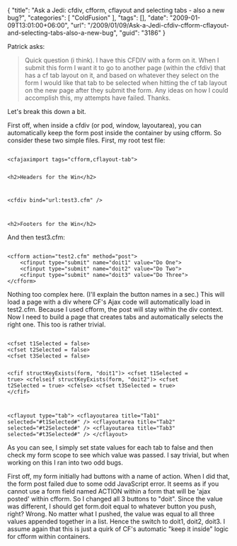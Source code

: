 {
	"title": "Ask a Jedi: cfdiv, cfform, cflayout and selecting tabs - also a new bug?",
	"categories": [
		"ColdFusion"
	],
	"tags": [],
	"date": "2009-01-09T13:01:00+06:00",
	"url": "/2009/01/09/Ask-a-Jedi-cfdiv-cfform-cflayout-and-selecting-tabs-also-a-new-bug",
	"guid": "3186"
}

Patrick asks:

<blockquote>
Quick question (i think). I have this CFDIV with a form on it. When I submit this form I want it to go to another page (within the cfdiv) that has a cf tab layout on it, and based on whatever they select on the form I would like that tab to be selected when hitting the cf tab layout on the new page after they submit the form. Any ideas on how I could accomplish this, my attempts have failed. Thanks.
</blockquote>

Let's break this down a bit.
<!--more-->
First off, when inside a cfdiv (or pod, window, layoutarea), you can automatically keep the form post inside the container by using cfform. So consider these two simple files. First, my root test file:

<code>
&lt;cfajaximport tags="cfform,cflayout-tab"&gt;

&lt;h2&gt;Headers for the Win&lt;/h2&gt;

&lt;cfdiv bind="url:test3.cfm" /&gt;

&lt;h2&gt;Footers for the Win&lt;/h2&gt;
</code>

And then test3.cfm:

<code>
&lt;cfform action="test2.cfm" method="post"&gt;
	&lt;cfinput type="submit" name="doit1" value="Do One"&gt;
	&lt;cfinput type="submit" name="doit2" value="Do Two"&gt;
	&lt;cfinput type="submit" name="doit3" value="Do Three"&gt;
&lt;/cfform&gt;
</code>

Nothing too complex here. (I'll explain the button names in a sec.) This will load a page with a div where CF's Ajax code will automatically load in test2.cfm. Because I used cfform, the post will stay within the div context. Now I need to build a page that creates tabs and automatically selects the right one. This too is rather trivial.

<code>
&lt;cfset t1Selected = false&gt;
&lt;cfset t2Selected = false&gt;
&lt;cfset t3Selected = false&gt;

&lt;cfif structKeyExists(form, "doit1")&gt;
	&lt;cfset t1Selected = true&gt; 
&lt;cfelseif structKeyExists(form, "doit2")&gt;
	&lt;cfset t2Selected = true&gt;
&lt;cfelse&gt;
	&lt;cfset t3Selected = true&gt;
&lt;/cfif&gt;

&lt;cflayout type="tab"&gt;
	&lt;cflayoutarea title="Tab1" selected="#t1Selected#" /&gt;
	&lt;cflayoutarea title="Tab2" selected="#t2Selected#" /&gt;
	&lt;cflayoutarea title="Tab3" selected="#t3Selected#" /&gt;
&lt;/cflayout&gt;
</code>

As you can see, I simply set state values for each tab to false and then check my form scope to see which value was passed. I say trivial, but when working on this I ran into two odd bugs.

First off, my form initially had buttons with a name of action. When I did that, the form post failed due to some odd JavaScript error. It seems as if you cannot use a form field named ACTION within a form that will be 'ajax posted' within cfform. So I changed all 3 buttons to "doit". Since the value was different, I should get form.doit equal to whatever button you push, right? Wrong. No matter what I pushed, the value was equal to all three values appended together in a list. Hence the switch to doit1, doit2, doit3. I assume again that this is just a quirk of CF's automatic "keep it inside" logic for cfform within containers.